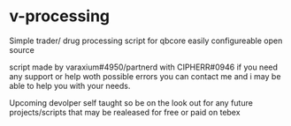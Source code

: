 # v-processing
 Simple trader/ drug processing script for qbcore easily configureable open source

script made by varaxium#4950/partnerd with CIPHERR#0946 if you need any support or help woth possible errors you can contact me and i may be able to help you with your needs.

Upcoming devolper self taught so be on the look out for any future projects/scripts that may be realeased for free or paid on tebex
